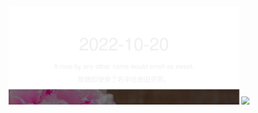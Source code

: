 <!-- [START DAILY SAYING] -->
<!-- Please keep comment here to allow auto update -->
<p align="center">
  <img src="assets/daily-saying/2022-10-20.svg" height="196"/>
  <img src="https://dots365.herokuapp.com?d=2022-10-20" height="196"/>
</p>
<!-- [END DAILY SAYING] -->

<!-- <p align="center">
<img alt="profile views" src="https://komarev.com/ghpvc/?username=bubkoo&color=brightgreen&style=flat-square&label=PROFILE+VIEWS" />
</p> -->
